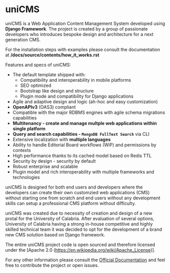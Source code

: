 # uniCMS

uniCMS is a Web Application Content Management System developed using  **Django Framework**. The project is created by a group of passionate developers who introduces bespoke design and architecture for a next generation CMS.

For the installation steps with examples please consult the documentation at **/docs/source/contents/how_it_works.rst**


Features and specs of uniCMS:

- The default template shipped with:
    - Compatibility and interoperability in mobile platforms
    - SEO optimized
    - Bootstrap like design and structure
    - Plugin mode and compatibility for Django applications
- Agile and adaptive design and logic (ah-hoc and easy customization)
- **OpenAPIv3** (OAS3) compliant
- Compatible with the major RDBMS engines with agile schema migrations capabilities
- **Multitenancy - create and manage multple web applications within single platform** 
- **Query and search capabilities - `MongoDB FullText Search`** via CLI
- Extensive localization with **multiple languages**
- Ability to handle Editorial Board workflows (WiP) and permissions by contexts
- High performance thanks to its cached model based on Redis TTL
- Security by design - security by default
- Robust enterprise and scalable
- Plugin model and rich interoperability with multiple frameworks and technologies

uniCMS is designed for both end users and developers where the developers can create their own customzied web applications (CMS) without starting one from scratch and end users without any development skills can setup a professional CMS platform without difficulty.

uniCMS was created due to necessity of creation and design of a new protal for the University of Calabria. After evaluation of several options, University of Calabria having a strong in-house competitive and highly skilled technical team it was decided to opt for the development of a brand new CMS solution based on Django framework. 

The entire uniCMS project code is open sourced and therefore licensed under the [Apache 2.0 (https://en.wikipedia.org/wiki/Apache_License)].


For any other information please consult the [Official Documentation](https://unicms.readthedocs.io/) and feel free to contribute the project or open issues.




